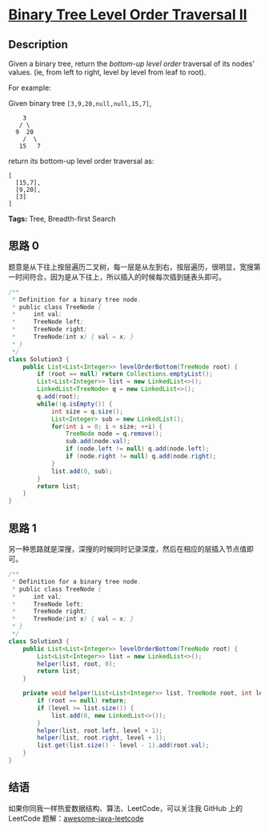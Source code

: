 # [Binary Tree Level Order Traversal II][title]

## Description

Given a binary tree, return the *bottom-up level order* traversal of its nodes' values. (ie, from left to right, level by level from leaf to root).

For example:

Given binary tree `[3,9,20,null,null,15,7]`,

```
    3
   / \
  9  20
    /  \
   15   7
```

return its bottom-up level order traversal as:

```
[
  [15,7],
  [9,20],
  [3]
]
```

**Tags:** Tree, Breadth-first Search


## 思路 0

题意是从下往上按层遍历二叉树，每一层是从左到右，按层遍历，很明显，宽搜第一时间符合，因为是从下往上，所以插入的时候每次插到链表头即可。

```java
/**
 * Definition for a binary tree node.
 * public class TreeNode {
 *     int val;
 *     TreeNode left;
 *     TreeNode right;
 *     TreeNode(int x) { val = x; }
 * }
 */
class Solution3 {
    public List<List<Integer>> levelOrderBottom(TreeNode root) {
        if (root == null) return Collections.emptyList();
        List<List<Integer>> list = new LinkedList<>();
        LinkedList<TreeNode> q = new LinkedList<>();
        q.add(root);
        while(!q.isEmpty()) {
            int size = q.size();
            List<Integer> sub = new LinkedList();
            for(int i = 0; i < size; ++i) {
                TreeNode node = q.remove();
                sub.add(node.val);
                if (node.left != null) q.add(node.left);
                if (node.right != null) q.add(node.right);
            }
            list.add(0, sub);
        }
        return list;
    }
}
```

## 思路 1

另一种思路就是深搜，深搜的时候同时记录深度，然后在相应的层插入节点值即可。

```java
/**
 * Definition for a binary tree node.
 * public class TreeNode {
 *     int val;
 *     TreeNode left;
 *     TreeNode right;
 *     TreeNode(int x) { val = x; }
 * }
 */
class Solution3 {
    public List<List<Integer>> levelOrderBottom(TreeNode root) {
        List<List<Integer>> list = new LinkedList<>();
        helper(list, root, 0);
        return list;
    }

    private void helper(List<List<Integer>> list, TreeNode root, int level) {
        if (root == null) return;
        if (level >= list.size()) {
            list.add(0, new LinkedList<>());
        }
        helper(list, root.left, level + 1);
        helper(list, root.right, level + 1);
        list.get(list.size() - level - 1).add(root.val);
    }
}
```


## 结语

如果你同我一样热爱数据结构、算法、LeetCode，可以关注我 GitHub 上的 LeetCode 题解：[awesome-java-leetcode][ajl]



[title]: https://leetcode.com/problems/binary-tree-level-order-traversal-ii
[ajl]: https://github.com/Blankj/awesome-java-leetcode
